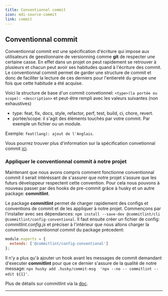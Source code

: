 ```yaml
---
title: Conventionnal commit
icon: mdi-source-commit
link: commit
---
```


<div id='commit'></div>

## Conventionnal commit

Conventionnal commit est une spécification d'écriture qui impose aux utilisateurs de geestionnaire de versionning comme **git** de respecter une certaine casse. En effet dans un projet on peut rapidement se retrouver à plusieurs et chacun peut avoir ses habitudes quand à l'écriture des commit. Le conventionnal commit permet de garder une structure de commit et donc de faciliter la lecture de ces derniers pour l'entiereté du groupe une fois que cette habitude a été acquise.

Voici la structure de base d'un commit convetionnel: `<type>(la portée ou scope): <description>` et peut-être rempli avec les valeurs suivantes (non exhaustives)

- type: feat, fix, docs, style, refactor, perf, test, build, ci, chore, revert.
- portée/scope: il s'agit des éléments touchés par votre commit. Par exemple un fichier ou un module.

Exemple: `feat(lang): ajout de l'Anglais`.

Vous pourrez trouver plus d'information sur la spécification convetionnal commit [ici](https://www.conventionalcommits.org/en/v1.0.0/).

### Appliquer le conventionnal commit à notre projet

Maintenant que nous avons compris comment fonctionne conventionnal commit il serait intéréssant de s'assurer que notre projet s'assure que les futurs développeur respectent cette convention. Pour cela nous pouvons à nouveau passer par des hooks de pre-commit grâce à husky et un autre package: **commitlint**.

Le package **commitlint** permet de charger rapidement des configs et conventions de commit et de les appliquer à notre projet. Commençons par l'installer avec ses dépendances: `npm install --save-dev @commitlint/cli @commitlint/config-conventional`. Il faut ensuite créer un fichier de config: *commitlint.config.js* et préciser à l'intérieur que nous allons charger la convention *conventionnal commit* du package précedent:

```javascript
module.exports = {
  extends: ['@commitlint/config-conventional']
};
```

Il n'y a plus qu'à ajouter un hook avant les messages de commit demandant d'executer **commitlint** pour que ce dernier s'assure de la qualité de notre message: `npx husky add .husky/commit-msg  'npx --no -- commitlint --edit ${1}'`.

Plus de détails sur commitlint via la [doc](https://commitlint.js.org/#/guides-local-setup).

---

</div>
